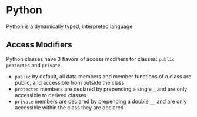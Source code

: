 # Python
Python is a dynamically typed, interpreted language

## Access Modifiers
Python classes have 3 flavors of access modifiers for classes: `public` `protected` and `private`.
* `public` by default, all data members and member functions of a class are public, and accessible from outside the class
* `protected` members are declared by prepending a single `_` and are only accessible to derived classes
* `private` members are declared by prepending a double `__` and are only accessible within the class they are declared